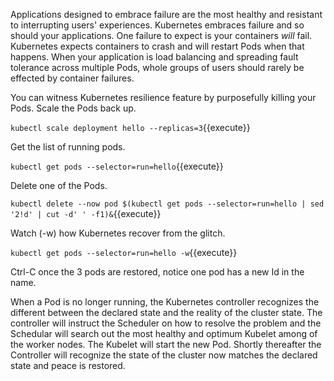 Applications designed to embrace failure are the most healthy and resistant to interrupting users' experiences. Kubernetes embraces failure and so should your applications. One failure to expect is your containers _will_ fail. Kubernetes expects containers to crash and will restart Pods when that happens. When your application is load balancing and spreading fault tolerance across multiple Pods, whole groups of users should rarely be effected by container failures.

You can witness Kubernetes resilience feature by purposefully killing your Pods. Scale the Pods back up.

`kubectl scale deployment hello --replicas=3`{{execute}}

Get the list of running pods.

`kubectl get pods --selector=run=hello`{{execute}}

Delete one of the Pods.

`kubectl delete --now pod $(kubectl get pods --selector=run=hello | sed '2!d' | cut -d' ' -f1)&`{{execute}}

Watch (-w) how Kubernetes recover from the glitch.

`kubectl get pods --selector=run=hello -w`{{execute}}

Ctrl-C once the 3 pods are restored, notice one pod has a new Id in the name.

When a Pod is no longer running, the Kubernetes controller recognizes the different between the declared state and the reality of the cluster state. The controller will instruct the Scheduler on how to resolve the problem and the Schedular will search out the most healthy and optimum Kubelet among of the worker nodes. The Kubelet will start the new Pod. Shortly thereafter the Controller will recognize the state of the cluster now matches the declared state and peace is restored.
